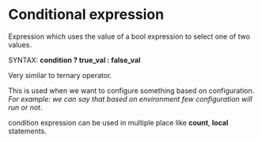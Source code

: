 # Conditional expression

Expression which uses the value of a bool expression to select one of two values.

SYNTAX: **condition ? true_val : false_val**

Very similar to ternary operator.

This is used when we want to configure something based on configuration. *For example: we can say that based on environment few configuration will run or not*.

condition expression can be used in multiple place like **count**, **local** statements.
